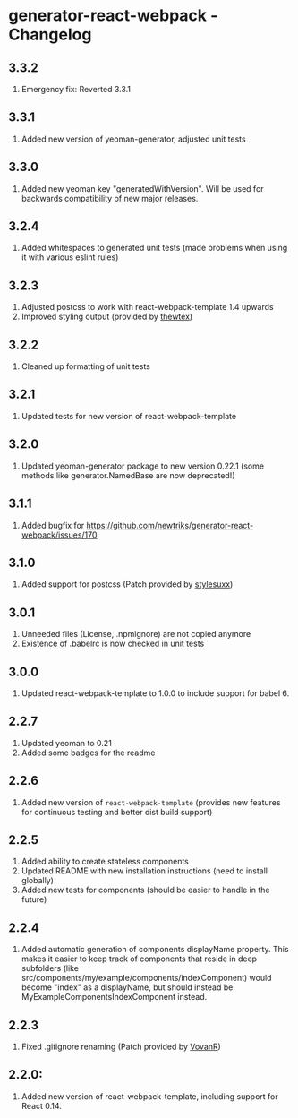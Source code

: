 # generator-react-webpack - Changelog

## 3.3.2

1. Emergency fix: Reverted 3.3.1

## 3.3.1

1. Added new version of yeoman-generator, adjusted unit tests

## 3.3.0

1. Added new yeoman key "generatedWithVersion". Will be used for backwards compatibility of new major releases.

## 3.2.4

1. Added whitespaces to generated unit tests (made problems when using it with various eslint rules)

## 3.2.3

1. Adjusted postcss to work with react-webpack-template 1.4 upwards
2. Improved styling output (provided by [thewtex](https://github.com/thewtex))

## 3.2.2

1. Cleaned up formatting of unit tests

## 3.2.1

1. Updated tests for new version of react-webpack-template

## 3.2.0

1. Updated yeoman-generator package to new version 0.22.1 (some methods like generator.NamedBase are now deprecated!)

## 3.1.1

1. Added bugfix for https://github.com/newtriks/generator-react-webpack/issues/170

## 3.1.0

1. Added support for postcss (Patch provided by [stylesuxx](https://github.com/stylesuxx))

## 3.0.1

1. Unneeded files (License, .npmignore) are not copied anymore
2. Existence of .babelrc is now checked in unit tests

## 3.0.0

1. Updated react-webpack-template to 1.0.0 to include support for babel 6.

## 2.2.7

1. Updated yeoman to 0.21
2. Added some badges for the readme

## 2.2.6

1. Added new version of ```react-webpack-template``` (provides new features for continuous testing and better dist build support)

## 2.2.5

1. Added ability to create stateless components
2. Updated README with new installation instructions (need to install globally)
3. Added new tests for components (should be easier to handle in the future)

## 2.2.4

1. Added automatic generation of components displayName property. This makes it easier to keep track of components that reside in deep subfolders (like src/components/my/example/components/indexComponent) would become "index" as a displayName, but should instead be MyExampleComponentsIndexComponent instead.

## 2.2.3

1. Fixed .gitignore renaming (Patch provided by [VovanR](https://github.com/VovanR))

## 2.2.0:

1. Added new version of react-webpack-template, including support for React 0.14.
